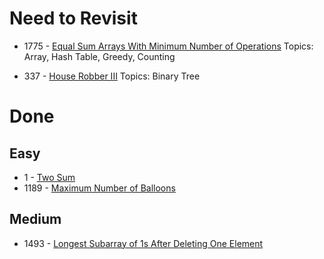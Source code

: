 # Need to Revisit

- 1775 - [Equal Sum Arrays With Minimum Number of Operations](https://leetcode.com/problems/equal-sum-arrays-with-minimum-number-of-operations/)
  Topics: Array, Hash Table, Greedy, Counting

- 337 - [House Robber III](https://leetcode.com/problems/house-robber-iii/)
  Topics: Binary Tree

# Done

## Easy

- 1 - [Two Sum](https://leetcode.com/problems/two-sum/)
- 1189 - [Maximum Number of Balloons](https://leetcode.com/problems/maximum-number-of-balloons/)

## Medium

- 1493 - [Longest Subarray of 1s After Deleting One Element](https://leetcode.com/problems/longest-subarray-of-1s-after-deleting-one-element)
